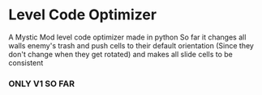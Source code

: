 # Level Code Optimizer
A Mystic Mod level code optimizer made in python
So far it changes all walls enemy's trash and push cells to their default orientation (Since they don't change when they get rotated) and makes all slide cells to be consistent
### ONLY V1 SO FAR
